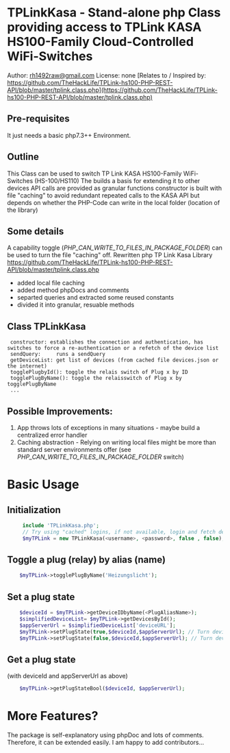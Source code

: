 # TPLinkKasa - Stand-alone php Class providing access to TPLink KASA HS100-Family Cloud-Controlled WiFi-Switches

Author: rh1492raw@gmail.com
License: none
[Relates to / Inspired by: https://github.com/TheHackLife/TPLink-hs100-PHP-REST-API/blob/master/tplink.class.php](https://github.com/TheHackLife/TPLink-hs100-PHP-REST-API/blob/master/tplink.class.php)


## Pre-requisites
It just needs a basic php7.3++ Environment.

## Outline
 This Class can be used to switch TP Link KASA HS100-Family WiFi-Switches (HS-100/HS110)
 The builds a basis for extending it to other devices
 API calls are provided as granular functions
 constructor is built with file "caching" to avoid redundant repeated calls to the KASA API but depends on whether the PHP-Code can write in the local folder (location of the library)

## Some details
 A capability toggle (*PHP_CAN_WRITE_TO_FILES_IN_PACKAGE_FOLDER*) can be used to turn the file "caching" off.
 Rewritten php TP Link Kasa Library https://github.com/TheHackLife/TPLink-hs100-PHP-REST-API/blob/master/tplink.class.php
 - added local file caching
 - added method phpDocs and comments
 - separted queries and extracted some reused constants
 - divided it into granular, resuable methods

 ## Class TPLinkKasa
     constructor: establishes the connection and authentication, has switches to force a re-authentication or a refetch of the device list
     sendQuery:     runs a sendQuery
     getDeviceList: get list of devices (from cached file devices.json or the internet)
     togglePlugbyId(): toggle the relais switch of Plug x by ID
     togglePlugByName(): toggle the relaisswitch of Plug x by togglePlugByName
     ...

 ## Possible Improvements:
 1) App throws lots of exceptions in many situations - maybe build a centralized error handler
 2) Caching abstraction - Relying on writing local files might be more than standard server environments offer (see *PHP_CAN_WRITE_TO_FILES_IN_PACKAGE_FOLDER* switch)

# Basic Usage

## Initialization

```php
     include 'TPLinkKasa.php';
     // Try using "cached" logins, if not available, login and fetch device list, store ClientID, Authentication Token and Device list in "cache" files for reuse
     $myTPLink = new TPLinkKasa(<username>, <password>, false , false);
```

## Toggle a plug (relay) by alias (name)
```php
    $myTPLink->togglePlugByName('Heizungslicht');
```

## Set a plug state 
```php
    $deviceId = $myTPLink->getDeviceIDbyName(<PlugAliasName>);
    $simplifiedDeviceList= $myTPLink->getDevicesById();
    $appServerUrl = $simplifiedDeviceList['deviceURL'];
    $myTPLink->setPlugState(true,$deviceId,$appServerUrl); // Turn device on
    $myTPLink->setPlugState(false,$deviceId,$appServerUrl); // Turn device off
```

## Get a plug state
(with deviceId and appServerUrl as above)
```php
    $myTPLink->getPlugStateBool($deviceId, $appServerUrl);
```

# More Features?
The package is self-explanatory using phpDoc and lots of comments. Therefore, it can be extended easily.
I am happy to add contributors...